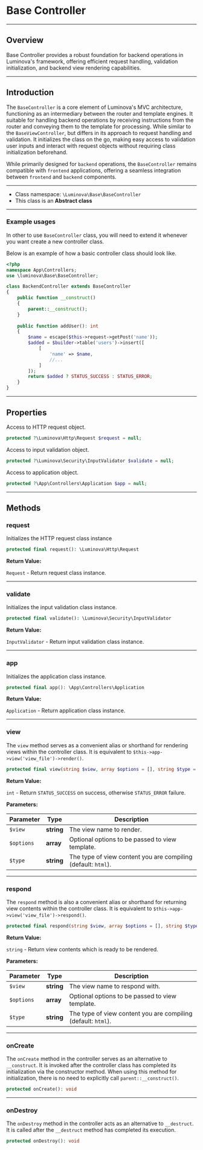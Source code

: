 # Base Controller

***

## Overview

Base Controller provides a robust foundation for backend operations in Luminova's framework, offering efficient request handling, validation initialization, and backend view rendering capabilities.

***

## Introduction

The `BaseController` is a core element of Luminova's MVC architecture, functioning as an intermediary between the router and template engines. It suitable for handling backend operations by receiving instructions from the router and conveying them to the template for processing. While similar to the `BaseViewController`, but differs in its approach to request handling and validation. It initializes the class on the go, making easy access to validation user inputs and interact with request objects without requiring class initialization beforehand.

While primarily designed for `backend` operations, the `BaseController` remains compatible with `frontend` applications, offering a seamless integration between `frontend` and `backend` components. 

***

* Class namespace: `\Luminova\Base\BaseController`
* This class is an **Abstract class**

***

### Example usages

In other to use `BaseController` class, you will need to extend it whenever you want create a new controller class.

Below is an example of how a basic controller class should look like.

```php
<?php 
namespace App\Controllers;
use \luminova\Base\BaseController;

class BackendController extends BaseController 
{
	public function __construct()
    {
        parent::__construct();
	}
	
	public function addUser(): int 
	{
		$name = escape($this->request->getPost('name'));
		$added = $builder->table('users')->insert([
			[
				'name' => $name,
				//...
			]
		]);
		return $added ? STATUS_SUCCESS : STATUS_ERROR;
	}
}
```

***

## Properties

Access to HTTP request object.

```php
protected ?\Luminova\Http\Request $request = null;
```

Access to input validation object.

```php
protected ?\Luminova\Security\InputValidator $validate = null;
```

Access to application object.

```php
protected ?\App\Controllers\Application $app = null;
```

***

## Methods

### request

Initializes the HTTP request class instance

```php
protected final request(): \Luminova\Http\Request
```

**Return Value:**

`Request` - Return request class instance.

***

### validate

Initializes the input validation class instance.

```php
protected final validate(): \Luminova\Security\InputValidator
```

**Return Value:**

`InputValidator` - Return input validation class instance.

***

### app

Initializes the application class instance.

```php
protected final app(): \App\Controllers\Application
```

**Return Value:**

`Application` - Return application class instance.

***

### view

The `view` method serves as a convenient alias or shorthand for rendering views within the controller class. It is equivalent to `$this->app->view('view_file')->render()`.

```php
protected final view(string $view, array $options = [], string $type = 'html'): int
```

**Return Value:**

`int` - Return `STATUS_SUCCESS` on success, otherwise `STATUS_ERROR` failure.

**Parameters:**

| Parameter | Type | Description |
|-----------|------|-------------|
| `$view` | **string** | The view name to render. |
| `$options` | **array** | Optional options to be passed to view template. |
| `$type` | **string** | The type of view content you are compiling (default: `html`). |

***

### respond

The `respond` method is also a convenient alias or shorthand for returning view contents within the controller class. It is equivalent to `$this->app->view('view_file')->respond()`.

```php
protected final respond(string $view, array $options = [], string $type = 'html'): string
```

**Return Value:**

`string` - Return view contents which is ready to be rendered.

**Parameters:**

| Parameter | Type | Description |
|-----------|------|-------------|
| `$view` | **string** | The view name to respond with. |
| `$options` | **array** | Optional options to be passed to view template. |
| `$type` | **string** | The type of view content you are compiling (default: `html`). |

***

### onCreate

The `onCreate` method in the controller serves as an alternative to `__construct`. It is invoked after the controller class has completed its initialization via the constructor method. When using this method for initialization, there is no need to explicitly call `parent::__construct()`.

```php
protected onCreate(): void
```

***

### onDestroy

The `onDestroy` method in the controller acts as an alternative to `__destruct`. It is called after the `__destruct` method has completed its execution.

```php
protected onDestroy(): void
```